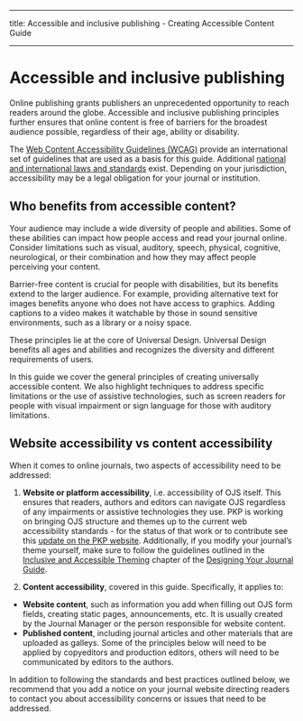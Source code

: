 - - -
title: Accessible and inclusive publishing - Creating Accessible Content Guide
- - -

# Accessible and inclusive publishing

Online publishing grants publishers an unprecedented opportunity to reach readers around the globe. Accessible and inclusive publishing principles further ensures that online content is free of barriers for the broadest audience possible, regardless of their age, ability or disability.

The [Web Content Accessibility Guidelines (WCAG)](https://www.w3.org/WAI/WCAG21/quickref/) provide an international set of guidelines that are used as a basis for this guide. Additional [national and international laws and standards](https://webaim.org/articles/laws/world/) exist. Depending on your jurisdiction, accessibility may be a legal obligation for your journal or institution.

## Who benefits from accessible content?

Your audience may include a wide diversity of people and abilities. Some of these abilities can impact how people access and read your journal online. Consider limitations such as visual, auditory, speech, physical, cognitive, neurological, or their combination and how they may affect people perceiving your content.

Barrier-free content is crucial for people with disabilities, but its benefits extend to the larger audience. For example, providing alternative text for images benefits anyone who does not have access to graphics. Adding captions to a video makes it watchable by those in sound sensitive environments, such as a library or a noisy space.

These principles lie at the core of Universal Design. Universal Design benefits all ages and abilities and recognizes the diversity and different requirements of users.

In this guide we cover the general principles of creating universally accessible content. We also highlight techniques to address specific limitations or the use of assistive technologies, such as screen readers for people with visual impairment or sign language for those with auditory limitations.

## Website accessibility vs content accessibility

When it comes to online journals, two aspects of accessibility need to be addressed:

1. **Website or platform accessibility**, i.e. accessibility of OJS itself. This ensures that readers, authors and editors can navigate OJS regardless of any impairments or assistive technologies they use. PKP is working on bringing OJS structure and themes up to the current web accessibility standards - for the status of that work or to contribute see this [update on the PKP website](https://pkp.sfu.ca/2020/05/21/is-your-journal-accessible-working-with-community-to-make-ojs-open-for-all/). Additionally, if you modify your journal’s theme yourself, make sure to follow the guidelines outlined in the [Inclusive and Accessible Theming](/designing-your-journal/en/inclusive-and-accessible-theming) chapter of the [Designing Your Journal Guide](/designing-your-journal/).

2. **Content accessibility**, covered in this guide. Specifically, it applies to:

- **Website content**, such as information you add when filling out OJS form fields, creating static pages, announcements, etc. It is usually created by the Journal Manager or the person responsible for website content.
- **Published content**, including journal articles and other materials that are uploaded as galleys. Some of the principles below will need to be applied by copyeditors and production editors, others will need to be communicated by editors to the authors.

In addition to following the standards and best practices outlined below, we recommend that you add a notice on your journal website directing readers to contact you about accessibility concerns or issues that need to be addressed.
